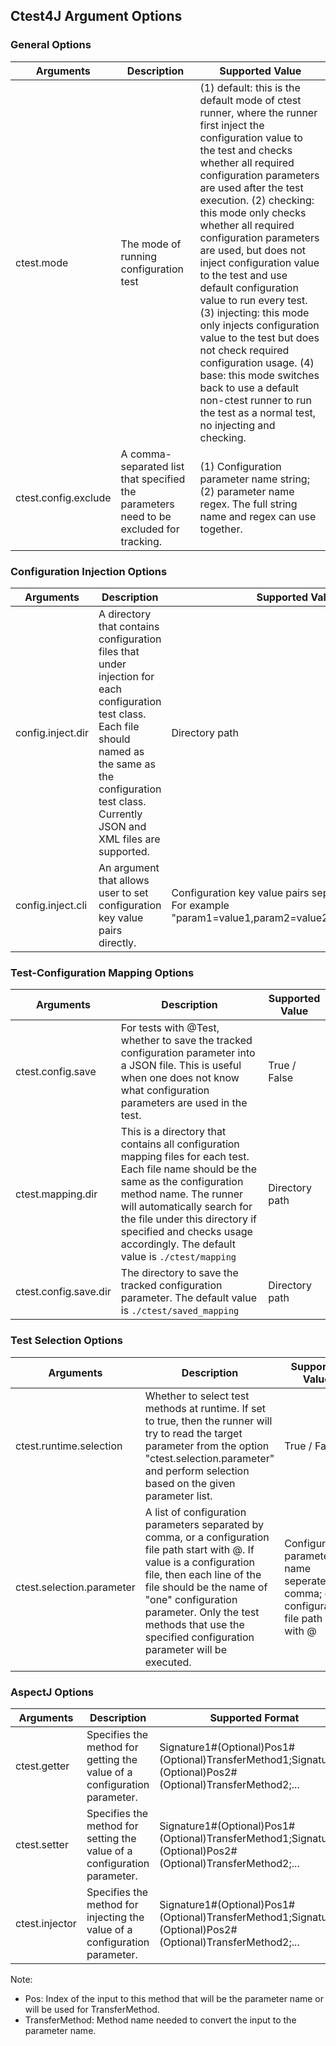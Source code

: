 ## Ctest4J Argument Options

### General Options
| Arguments            | Description                                                                            | Supported Value                                                                                                                                                                                                                                                                                                                                                                                                                                                                                                                                                                                                                                                                     |
|----------------------|----------------------------------------------------------------------------------------|-------------------------------------------------------------------------------------------------------------------------------------------------------------------------------------------------------------------------------------------------------------------------------------------------------------------------------------------------------------------------------------------------------------------------------------------------------------------------------------------------------------------------------------------------------------------------------------------------------------------------------------------------------------------------------------|
| ctest.mode           | The mode of running configuration test                                                 | (1) default: this is the default mode of ctest runner, where the runner first inject the configuration value to the test and checks whether all required configuration parameters are used after the test execution. (2) checking: this mode only checks whether all required configuration parameters are used, but does not inject configuration value to the test and use default configuration value to run every test. (3) injecting: this mode only injects configuration value to the test but does not check required configuration usage. (4) base: this mode switches back to use a default non-ctest runner to run the test as a normal test, no injecting and checking. |
| ctest.config.exclude | A comma-separated list that specified the parameters need to be excluded for tracking. | (1) Configuration parameter name string; (2) parameter name regex. The full string name and regex can use together.                                                                                                                                                                                                                                                                                                                                                                                                                                                                                                                                                                 |****

### Configuration Injection Options
| Arguments            | Description                                                                                                                                                                                                                                                                                                    | Supported Value                                                                                                                                                                                                                                                                                                                                                                                                                                                                                                                                                                                                                                                                     |
|----------------------|----------------------------------------------------------------------------------------------------------------------------------------------------------------------------------------------------------------------------------------------------------------------------------------------------------------|-------------------------------------------------------------------------------------------------------------------------------------------------------------------------------------------------------------------------------------------------------------------------------------------------------------------------------------------------------------------------------------------------------------------------------------------------------------------------------------------------------------------------------------------------------------------------------------------------------------------------------------------------------------------------------------|
| config.inject.dir    | A directory that contains configuration files that under injection for each configuration test class. Each file should named as the same as the configuration test class. Currently JSON and XML files are supported.                                                                                          | Directory path                                                                                                                                                                                                                                                                                                                                                                                                                                                                                                                                                                                                                                                                      |
| config.inject.cli    | An argument that allows user to set configuration key value pairs directly.                                                                                                                                                                                                                                    | Configuration key value pairs seperated by comma. For example "param1=value1,param2=value2,...,paramN=valueN"                                                                                                                                                                                                                                                                                                                                                                                                                                                                                                                                                                       |

### Test-Configuration Mapping Options
| Arguments             | Description                                                                                                                                                                                                                                                                                                   | Supported Value |
|-----------------------|---------------------------------------------------------------------------------------------------------------------------------------------------------------------------------------------------------------------------------------------------------------------------------------------------------------|-----------------|
| ctest.config.save     | For tests with @Test, whether to save the tracked configuration parameter into a JSON file. This is useful when one does not know what configuration parameters are used in the test.                                                                                                                         | True / False    |
| ctest.mapping.dir     | This is a directory that contains all configuration mapping files for each test. Each file name should be the same as the configuration method name. The runner will automatically search for the file under this directory if specified and checks usage accordingly. The default value is `./ctest/mapping` | Directory path  |
| ctest.config.save.dir | The directory to save the tracked configuration parameter. The default value is `./ctest/saved_mapping`                                                                                                                                                                                                       | Directory path  |

### Test Selection Options
| Arguments                 | Description                                                                                                                                                                                                                                                                                                | Supported Value                                                                            |
|---------------------------|------------------------------------------------------------------------------------------------------------------------------------------------------------------------------------------------------------------------------------------------------------------------------------------------------------|--------------------------------------------------------------------------------------------|
| ctest.runtime.selection   | Whether to select test methods at runtime. If set to true, then the runner will try to read the target parameter from the option "ctest.selection.parameter" and perform selection based on the given parameter list.                                                                                      | True / False                                                                               |
| ctest.selection.parameter | A list of configuration parameters separated by comma, or a configuration file path start with @. If value is a configuration file, then each line of the file should be the name of "one" configuration parameter. Only the test methods that use the specified configuration parameter will be executed. | Configuration parameter name seperated by comma; or a configuration file path start with @ |

### AspectJ Options 
| Arguments      | Description                                                                | Supported Format                                                                                            |
|----------------|----------------------------------------------------------------------------|-------------------------------------------------------------------------------------------------------------|
| ctest.getter   | Specifies the method for getting the value of a configuration parameter.   | Signature1#(Optional)Pos1#(Optional)TransferMethod1;Signature2#(Optional)Pos2#(Optional)TransferMethod2;... |
| ctest.setter   | Specifies the method for setting the value of a configuration parameter.   | Signature1#(Optional)Pos1#(Optional)TransferMethod1;Signature2#(Optional)Pos2#(Optional)TransferMethod2;... |
| ctest.injector | Specifies the method for injecting the value of a configuration parameter. | Signature1#(Optional)Pos1#(Optional)TransferMethod1;Signature2#(Optional)Pos2#(Optional)TransferMethod2;... |
Note:
- Pos: Index of the input to this method that will be the parameter name or will be used for TransferMethod.
- TransferMethod: Method name needed to convert the input to the parameter name.